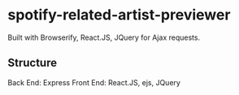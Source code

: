 # spotify-related-artist-previewer

  Built with Browserify, React.JS, JQuery for Ajax requests.

## Structure
  Back End: Express
  Front End: React.JS, ejs, JQuery

